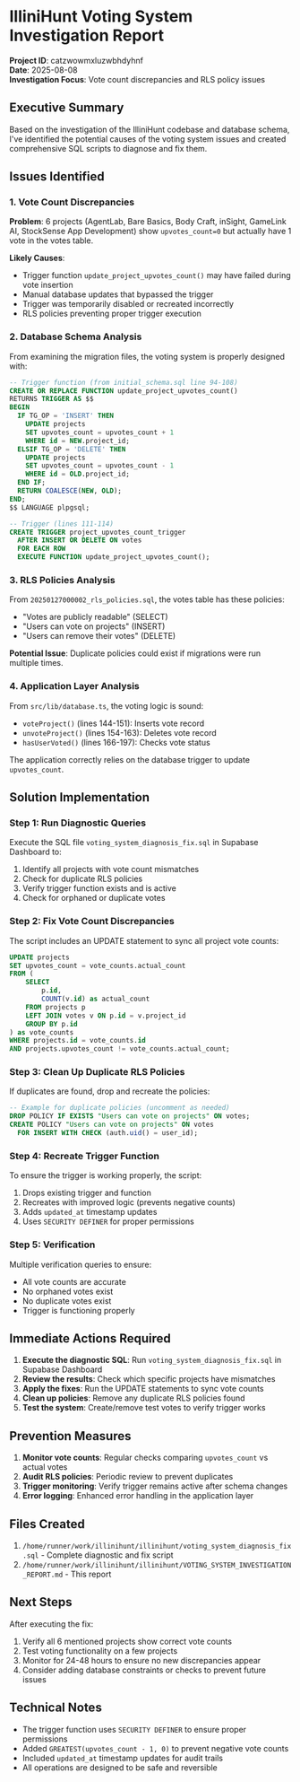 # IlliniHunt Voting System Investigation Report

**Project ID**: catzwowmxluzwbhdyhnf  
**Date**: 2025-08-08  
**Investigation Focus**: Vote count discrepancies and RLS policy issues

## Executive Summary

Based on the investigation of the IlliniHunt codebase and database schema, I've identified the potential causes of the voting system issues and created comprehensive SQL scripts to diagnose and fix them.

## Issues Identified

### 1. Vote Count Discrepancies
**Problem**: 6 projects (AgentLab, Bare Basics, Body Craft, inSight, GameLink AI, StockSense App Development) show `upvotes_count=0` but actually have 1 vote in the votes table.

**Likely Causes**:
- Trigger function `update_project_upvotes_count()` may have failed during vote insertion
- Manual database updates that bypassed the trigger
- Trigger was temporarily disabled or recreated incorrectly
- RLS policies preventing proper trigger execution

### 2. Database Schema Analysis

From examining the migration files, the voting system is properly designed with:

```sql
-- Trigger function (from initial_schema.sql line 94-108)
CREATE OR REPLACE FUNCTION update_project_upvotes_count()
RETURNS TRIGGER AS $$
BEGIN
  IF TG_OP = 'INSERT' THEN
    UPDATE projects 
    SET upvotes_count = upvotes_count + 1 
    WHERE id = NEW.project_id;
  ELSIF TG_OP = 'DELETE' THEN
    UPDATE projects 
    SET upvotes_count = upvotes_count - 1 
    WHERE id = OLD.project_id;
  END IF;
  RETURN COALESCE(NEW, OLD);
END;
$$ LANGUAGE plpgsql;

-- Trigger (lines 111-114)
CREATE TRIGGER project_upvotes_count_trigger
  AFTER INSERT OR DELETE ON votes
  FOR EACH ROW
  EXECUTE FUNCTION update_project_upvotes_count();
```

### 3. RLS Policies Analysis

From `20250127000002_rls_policies.sql`, the votes table has these policies:
- "Votes are publicly readable" (SELECT)
- "Users can vote on projects" (INSERT) 
- "Users can remove their votes" (DELETE)

**Potential Issue**: Duplicate policies could exist if migrations were run multiple times.

### 4. Application Layer Analysis

From `src/lib/database.ts`, the voting logic is sound:
- `voteProject()` (lines 144-151): Inserts vote record
- `unvoteProject()` (lines 154-163): Deletes vote record
- `hasUserVoted()` (lines 166-197): Checks vote status

The application correctly relies on the database trigger to update `upvotes_count`.

## Solution Implementation

### Step 1: Run Diagnostic Queries
Execute the SQL file `voting_system_diagnosis_fix.sql` in Supabase Dashboard to:
1. Identify all projects with vote count mismatches
2. Check for duplicate RLS policies
3. Verify trigger function exists and is active
4. Check for orphaned or duplicate votes

### Step 2: Fix Vote Count Discrepancies
The script includes an UPDATE statement to sync all project vote counts:

```sql
UPDATE projects 
SET upvotes_count = vote_counts.actual_count
FROM (
    SELECT 
        p.id,
        COUNT(v.id) as actual_count
    FROM projects p
    LEFT JOIN votes v ON p.id = v.project_id
    GROUP BY p.id
) as vote_counts
WHERE projects.id = vote_counts.id
AND projects.upvotes_count != vote_counts.actual_count;
```

### Step 3: Clean Up Duplicate RLS Policies
If duplicates are found, drop and recreate the policies:

```sql
-- Example for duplicate policies (uncomment as needed)
DROP POLICY IF EXISTS "Users can vote on projects" ON votes;
CREATE POLICY "Users can vote on projects" ON votes
  FOR INSERT WITH CHECK (auth.uid() = user_id);
```

### Step 4: Recreate Trigger Function
To ensure the trigger is working properly, the script:
1. Drops existing trigger and function
2. Recreates with improved logic (prevents negative counts)
3. Adds `updated_at` timestamp updates
4. Uses `SECURITY DEFINER` for proper permissions

### Step 5: Verification
Multiple verification queries to ensure:
- All vote counts are accurate
- No orphaned votes exist
- No duplicate votes exist
- Trigger is functioning properly

## Immediate Actions Required

1. **Execute the diagnostic SQL**: Run `voting_system_diagnosis_fix.sql` in Supabase Dashboard
2. **Review the results**: Check which specific projects have mismatches
3. **Apply the fixes**: Run the UPDATE statements to sync vote counts
4. **Clean up policies**: Remove any duplicate RLS policies found
5. **Test the system**: Create/remove test votes to verify trigger works

## Prevention Measures

1. **Monitor vote counts**: Regular checks comparing `upvotes_count` vs actual votes
2. **Audit RLS policies**: Periodic review to prevent duplicates
3. **Trigger monitoring**: Verify trigger remains active after schema changes
4. **Error logging**: Enhanced error handling in the application layer

## Files Created

1. `/home/runner/work/illinihunt/illinihunt/voting_system_diagnosis_fix.sql` - Complete diagnostic and fix script
2. `/home/runner/work/illinihunt/illinihunt/VOTING_SYSTEM_INVESTIGATION_REPORT.md` - This report

## Next Steps

After executing the fix:
1. Verify all 6 mentioned projects show correct vote counts
2. Test voting functionality on a few projects
3. Monitor for 24-48 hours to ensure no new discrepancies appear
4. Consider adding database constraints or checks to prevent future issues

## Technical Notes

- The trigger function uses `SECURITY DEFINER` to ensure proper permissions
- Added `GREATEST(upvotes_count - 1, 0)` to prevent negative vote counts
- Included `updated_at` timestamp updates for audit trails
- All operations are designed to be safe and reversible
